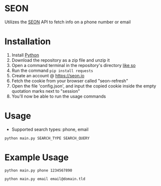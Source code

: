# SEON
Utilizes the [SEON](https://seon.io) API to fetch info on a phone number or email

# Installation
1. Install [Python](https://python.org)
2. Download the repository as a zip file and unzip it
3. Open a command terminal in the repository's directory [like so](https://streamable.com/v8ysk8)
4. Run the command `pip install requests`
5. Create an account @ https://seon.io
6. Fetch the cookie from your browser called "seon-refresh"
7. Open the file 'config.json', and input the copied cookie inside the empty quotation marks next to "session"
8. You'll now be able to run the usage commands

# Usage
- Supported search types: phone, email

`python main.py SEARCH_TYPE SEARCH_QUERY`

# Example Usage
`python main.py phone 1234567890`

`python main.py email email@domain.tld`
